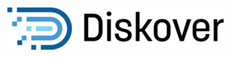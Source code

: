 ![Image: logo_diskover_data_tm_header_no_background.png](images/diskover_logo_for_light_background.png)

